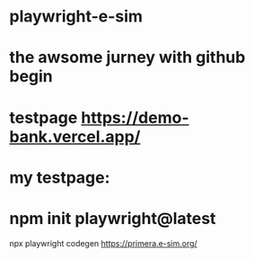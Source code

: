 # playwright-e-sim

# the awsome jurney with github begin

# testpage https://demo-bank.vercel.app/
# my testpage:
# 

# npm init playwright@latest

npx playwright codegen https://primera.e-sim.org/
